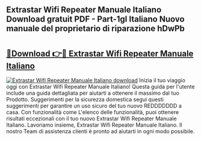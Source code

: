 ## Extrastar Wifi Repeater Manuale Italiano Download gratuit PDF - Part-1gl Italiano Nuovo manuale del proprietario di riparazione hDwPb

# <h2><a href="http://dfckn5.blite.top/?on=Extrastar+Wifi+Repeater+Manuale+Italiano">🔗Download 👉🔴 Extrastar Wifi Repeater Manuale Italiano</a></h2>

[![Extrastar Wifi Repeater Manuale Italiano download](https://i.imgur.com/lujVjoI.png)](http://dfckn5.blite.top/?on=Extrastar+Wifi+Repeater+Manuale+Italiano)
Inizia il tuo viaggio oggi con Extrastar Wifi Repeater Manuale Italiano! Questa guida per l'utente include una guida dettagliata per aiutarti a ottenere il massimo dal tuo Prodotto. Suggerimenti per la sicurezza domestica segui questi suggerimenti per garantire un uso sicuro del tuo nuovo REDDDDDDD a casa. Con funzionalità come L'elenco delle funzionalità, puoi ottenere risultati eccezionali con il tuo nuovo Extrastar Wifi Repeater Manuale Italiano. Lavoriamo insieme, Extrastar Wifi Repeater Manuale Italiano. Il nostro Team di assistenza clienti è pronto ad aiutarti in ogni modo possibile.
